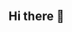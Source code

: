 ## Hi there 👋

<!--
**ibrase24/ibrase24** is a ✨ _special_ ✨ repository because its `README.md` (this file) appears on your GitHub profile.

Isabelle Brase

